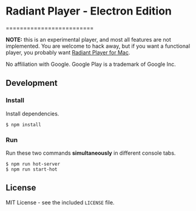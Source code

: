 # Radiant Player - Electron Edition
=========================

**NOTE:** this is an experimental player, and most all features are not implemented.  You are welcome to hack away, but if you want a functional player, you probably want [Radiant Player for Mac][1].

No affiliation with Google. Google Play is a trademark of Google Inc.

[1]: http://kbhomes.github.io/radiant-player-mac/

## Development

### Install

Install dependencies.

```
$ npm install
```

### Run

Run these two commands **simultaneously** in different console tabs.

```
$ npm run hot-server
$ npm run start-hot
```

## License

MIT License - see the included `LICENSE` file.

